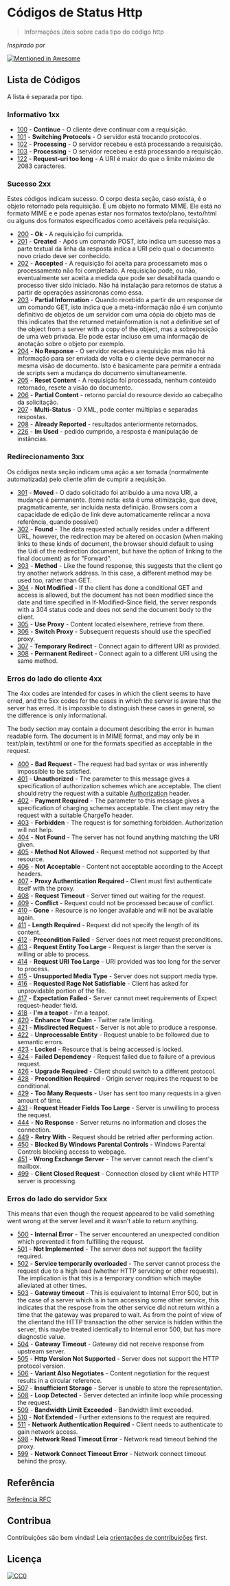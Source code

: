 # Códigos de Status Http 

> Informações úteis sobre cada tipo do código http

*Inspirado por*

[![Mentioned in Awesome](https://awesome.re/mentioned-badge-flat.svg)](https://awesome.re)

## Lista de Códigos

A lista é separada por tipo.

### Informativo 1xx
- [100](http://httpstatus.es/100) - **Continue** - O cliente deve continuar com a requisição.
- [101](http://httpstatus.es/101) - **Switching Protocols** - O servidor está trocando protocolos.
- [102](http://httpstatus.es/102) - **Processing** - O servidor recebeu e está processando a requisição.
- [103](http://httpstatus.es/102) - **Processing** - O servidor recebeu e está processando a requisição.
- [122](http://httpstatus.es/102) - **Request-uri too long** - A URI é maior do que o limite máximo de 2083 caracteres.

### Sucesso 2xx
Estes códigos indicam sucesso. O corpo desta seção, caso exista, é o objeto retornado pela requisição. É um objeto no formato MIME. Ele está no formato MIME e e pode apenas estar nos formatos texto/plano, texto/html ou alguns dos formatos especificados como aceitáveis pela requisição.

- [200](http://httpstatus.es/200) - **Ok** - A requisição foi cumprida.
- [201](http://httpstatus.es/201) - **Created** - Após um comando POST, isto indica um sucesso mas a parte textual da linha da resposta indica a URI pelo qual o documento novo criado deve ser conhecido.
- [202](http://httpstatus.es/202) - **Accepted** - A requisição foi aceita para processameto mas o processamento não foi completado. A requisição pode, ou não, eventualmente ser aceita a medida que pode ser desabilitada quando o processo tiver sido iniciado. Não há instalação para retornos de status a partir de operações assíncronas como essa.
- [203](http://httpstatus.es/203) - **Partial Information** - Quando recebido a partir de um response de um comando GET, isto indica que a meta-informação não é um conjunto definitivo de objetos de um servidor com uma cópia do objeto mas de  this indicates that the returned metainformation is not a definitive set of the object from a server with a copy of the object, mas a sobreposição de uma web privada. Ele pode estar incluso em uma informação de anotação sobre o objeto por exemplo.
- [204](http://httpstatus.es/204) - **No Response** - O servidor recebeu a requisição mas não há informação para ser enviada de volta e o cliente deve permanecer na mesma visão de documento. Isto é basicamente para permitir a entrada de scripts sem a mudança do documento simultaneamente.
- [205](http://httpstatus.es/205) - **Reset Content** - A requisição foi processada, nenhum conteúdo retornado, resete a visão do documento.
- [206](http://httpstatus.es/206) - **Partial Content** - retorno parcial do resource devido ao cabeçalho da solicitação.
- [207](http://httpstatus.es/207) - **Multi-Status** - O XML, pode conter múltiplas e separadas respostas.
- [208](http://httpstatus.es/208) - **Already Reported** - resultados anteriormente retornados.
- [226](http://httpstatus.es/226) - **Im Used** - pedido cumprido, a resposta é manipulação de instâncias.

### Redirecionamento 3xx
Os códigos nesta seção indicam uma ação a ser tomada (normalmente automatizada) pelo cliente afim de cumprir a requisição.

- [301](http://httpstatus.es/301) - **Moved** - O dado solicitado foi atribuido a uma nova URI, a mudança é permanente. (tome nota: esta é uma otimização, que deve, pragmaticamente, ser incluída nesta definição. Browsers com a capacidade de edição de link deve automaticamente relincar a nova referência, quando possível)
- [302](http://httpstatus.es/302) - **Found** - The data requested actually resides under a different URL, however, the redirection may be altered on occasion (when making links to these kinds of document, the browser should default to using the Udi of the redirection document, but have the option of linking to the final document) as for "Forward".
- [303](http://httpstatus.es/303) - **Method** - Like the found response, this suggests that the client go try another network address. In this case, a different method may be used too, rather than GET.
- [304](http://httpstatus.es/304) - **Not Modified** - If the client has done a conditional GET and access is allowed, but the document has not been modified since the date and time specified in If-Modified-Since field, the server responds with a 304 status code and does not send the document body to the client.
- [305](http://httpstatus.es/305) - **Use Proxy** - Content located elsewhere, retrieve from there.
- [306](http://httpstatus.es/306) - **Switch Proxy** - Subsequent requests should use the specified proxy.
- [307](http://httpstatus.es/307) - **Temporary Redirect** - Connect again to different URI as provided.
- [308](http://httpstatus.es/308) - **Permanent Redirect** - Connect again to a different URI using the same method.

### Erros do lado do cliente 4xx
The 4xx codes are intended for cases in which the client seems to have erred, and the 5xx codes for the cases in which the server is aware that the server has erred. It is impossible to distinguish these cases in general, so the difference is only informational.

The body section may contain a document describing the error in human readable form. The document is in MIME format, and may only be in text/plain, text/html or one for the formats specified as acceptable in the request.

- [400](http://httpstatus.es/400) - **Bad Request** - The request had bad syntax or was inherently impossible to be satisfied.
- [401](http://httpstatus.es/401) - **Unauthorized** - The parameter to this message gives a specification of authorization schemes which are acceptable. The client should retry the request with a suitable [Authorization](http://www.w3.org/Protocols/HTTP/HTRQ_Headers.html#z9) header.
- [402](http://httpstatus.es/402) - **Payment Required** - The parameter to this message gives a specification of charging schemes acceptable. The client may retry the request with a suitable ChargeTo header.
- [403](http://httpstatus.es/403) - **Forbidden** - The request is for something forbidden. Authorization will not help.
- [404](http://httpstatus.es/404) - **Not Found** - The server has not found anything matching the URI given.
- [405](http://httpstatus.es/405) - **Method Not Allowed** - Request method not supported by that resource.
- [406](http://httpstatus.es/406) - **Not Acceptable** - Content not acceptable according to the Accept headers.
- [407](http://httpstatus.es/407) - **Proxy Authentication Required** - Client must first authenticate itself with the proxy.
- [408](http://httpstatus.es/408) - **Request Timeout** - Server timed out waiting for the request.
- [409](http://httpstatus.es/409) - **Conflict** - Request could not be processed because of conflict.
- [410](http://httpstatus.es/410) - **Gone** - Resource is no longer available and will not be available again.
- [411](http://httpstatus.es/411) - **Length Required** - Request did not specify the length of its content.
- [412](http://httpstatus.es/412) - **Precondition Failed** - Server does not meet request preconditions.
- [413](http://httpstatus.es/413) - **Request Entity Too Large** - Request is larger than the server is willing or able to process.
- [414](http://httpstatus.es/414) - **Request URI Too Large** - URI provided was too long for the server to process.
- [415](http://httpstatus.es/415) - **Unsupported Media Type** - Server does not support media type.
- [416](http://httpstatus.es/416) - **Requested Rage Not Satisfiable** - Client has asked for unprovidable portion of the file.
- [417](http://httpstatus.es/417) - **Expectation Failed** - Server cannot meet requirements of Expect request-header field.
- [418](http://httpstatus.es/418) - **I'm a teapot** - I'm a teapot.
- [420](http://httpstatus.es/420) - **Enhance Your Calm** - Twitter rate limiting.
- [421](https://tools.ietf.org/html/rfc7540#page-66) - **Misdirected Request** - Server is not able to produce a response.
- [422](http://httpstatus.es/422) - **Unprocessable Entity** - Request unable to be followed due to semantic errors.
- [423](http://httpstatus.es/423) - **Locked** - Resource that is being accessed is locked.
- [424](http://httpstatus.es/424) - **Failed Dependency** - Request failed due to failure of a previous request.
- [426](http://httpstatus.es/426) - **Upgrade Required** - Client should switch to a different protocol.
- [428](http://httpstatus.es/428) - **Precondition Required** - Origin server requires the request to be conditional.
- [429](http://httpstatus.es/429) - **Too Many Requests** - User has sent too many requests in a given amount of time.
- [431](http://httpstatus.es/429) - **Request Header Fields Too Large** - Server is unwilling to process the request.
- [444](http://httpstatus.es/444) - **No Response** - Server returns no information and closes the connection.
- [449](http://httpstatus.es/449) - **Retry With** - Request should be retried after performing action.
- [450](http://httpstatus.es/450) - **Blocked By Windows Parental Controls** - Windows Parental Controls blocking access to webpage.
- [451](http://httpstatus.es/451) - **Wrong Exchange Server** - The server cannot reach the client's mailbox.
- [499](http://httpstatus.es/499) - **Client Closed Request** - Connection closed by client while HTTP server is processing.

### Erros do lado do servidor 5xx
This means that even though the request appeared to be valid something went wrong at the server level and it wasn’t able to return anything.

- [500](http://httpstatus.es/500) - **Internal Error** - The server encountered an unexpected condition which prevented it from fulfilling the request.
- [501](http://httpstatus.es/501) - **Not Implemented** - The server does not support the facility required.
- [502](http://httpstatus.es/502) - **Service temporarily overloaded** - The server cannot process the request due to a high load (whether HTTP servicing or other requests). The implication is that this is a temporary condition which maybe alleviated at other times.
- [503](http://httpstatus.es/503) - **Gateway timeout** - This is equivalent to Internal Error 500, but in the case of a server which is in turn accessing some other service, this indicates that the respose from the other service did not return within a time that the gateway was prepared to wait. As from the point of view of the clientand the HTTP transaction the other service is hidden within the server, this maybe treated identically to Internal error 500, but has more diagnostic value.
- [504](http://httpstatus.es/504) - **Gateway Timeout** - Gateway did not receive response from upstream server.
- [505](http://httpstatus.es/505) - **Http Version Not Supported** - Server does not support the HTTP protocol version.
- [506](http://httpstatus.es/506) - **Variant Also Negotiates** - Content negotiation for the request results in a circular reference.
- [507](http://httpstatus.es/507) - **Insufficient Storage** - Server is unable to store the representation.
- [508](http://httpstatus.es/508) - **Loop Detected** - Server detected an infinite loop while processing the request.
- [509](http://httpstatus.es/509) - **Bandwidth Limit Exceeded** - Bandwidth limit exceeded.
- [510](http://httpstatus.es/510) - **Not Extended** - Further extensions to the request are required.
- [511](http://httpstatus.es/511) - **Network Authentication Required** - Client needs to authenticate to gain network access.
- [598](http://httpstatus.es/598) - **Network Read Timeout Error** - Network read timeout behind the proxy.
- [599](http://httpstatus.es/599) - **Network Connect Timeout Error** - Network connect timeout behind the proxy.

## Referência
[Referência RFC](https://www.rfc-editor.org/info/rfc7231)

## Contribua

Contribuições são bem vindas! Leia [orientações de contribuições](contributing.md) first.


## Licença

[![CC0](http://i.creativecommons.org/p/zero/1.0/88x31.png)](http://creativecommons.org/publicdomain/zero/1.0/)
